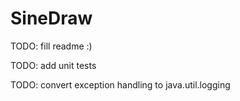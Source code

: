 # SineDraw


TODO: fill readme :)

TODO: add unit tests

TODO: convert exception handling to java.util.logging
